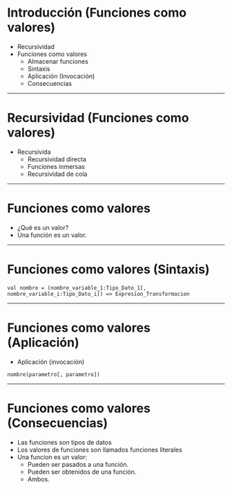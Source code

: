 # Introducción (Funciones como valores)

* Recursividad
* Funciones como valores
  * Almacenar funciones
  * Sintaxis
  * Aplicación (Invocación)
  * Consecuencias

---

# Recursividad (Funciones como valores)

* Recursivida
  * Recursividad directa
  * Funciones inmersas
  * Recursividad de cola

---

# Funciones como valores

* ¿Qué es un valor?
* Una función es un valor.

---

# Funciones como valores (Sintaxis)

```{.scala}
val nombre = (nombre_variable_1:Tipo_Dato_1[, nombre_variable_i:Tipo_Dato_i]) => Expresion_Transformacion
```

---

# Funciones como valores (Aplicación)

* Aplicación (invocación)

```{.scala}
nombre(parametro[, parametro])
```

---

# Funciones como valores (Consecuencias)

* Las funciones son tipos de datos
* Los valores de funciones son llamados funciones literales
* Una funcion es un valor:
  * Pueden ser pasados a una función.
  * Pueden ser obtenidos de una función.
  * Ambos.
